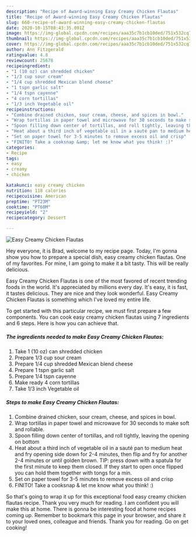 ```yaml
---
description: "Recipe of Award-winning Easy Creamy Chicken Flautas"
title: "Recipe of Award-winning Easy Creamy Chicken Flautas"
slug: 660-recipe-of-award-winning-easy-creamy-chicken-flautas
date: 2020-10-15T08:43:35.091Z
image: https://img-global.cpcdn.com/recipes/aaa35c7b1cb10ded/751x532cq70/easy-creamy-chicken-flautas-recipe-main-photo.jpg
thumbnail: https://img-global.cpcdn.com/recipes/aaa35c7b1cb10ded/751x532cq70/easy-creamy-chicken-flautas-recipe-main-photo.jpg
cover: https://img-global.cpcdn.com/recipes/aaa35c7b1cb10ded/751x532cq70/easy-creamy-chicken-flautas-recipe-main-photo.jpg
author: Ann Fitzgerald
ratingvalue: 4.8
reviewcount: 25678
recipeingredient:
- "1 (10 oz) can shredded chicken"
- "1/3 cup sour cream"
- "1/4 cup shredded Mexican blend cheese"
- "1 tspn garlic salt"
- "1/4 tspn cayenne"
- "4 corn tortillas"
- "1/3 inch Vegetable oil"
recipeinstructions:
- "Combine drained chicken, sour cream, cheese, and spices in bowl."
- "Wrap tortillas in paper towel and microwave for 30 seconds to make soft and rollable."
- "Spoon filling down center of tortillas, and roll tightly, leaving the opening on bottom"
- "Heat about a third inch of vegetable oil in a sauté pan to medium heat and fry opening side down for 2-4 minutes, then flip and fry for another 2-4 minutes or until golden brown. TIP: press down with a spatula for the first minute to keep them closed. If they start to open once flipped you can hold them together with tongs for a min."
- "Set on paper towel for 3-5 minutes to remove excess oil and crisp"
- "FINITO! Take a cooksnap &amp; let me know what you think! :)"
categories:
- Recipe
tags:
- easy
- creamy
- chicken

katakunci: easy creamy chicken 
nutrition: 118 calories
recipecuisine: American
preptime: "PT23M"
cooktime: "PT60M"
recipeyield: "2"
recipecategory: Dessert

---
```



![Easy Creamy Chicken Flautas](https://img-global.cpcdn.com/recipes/aaa35c7b1cb10ded/751x532cq70/easy-creamy-chicken-flautas-recipe-main-photo.jpg)

Hey everyone, it is Brad, welcome to my recipe page. Today, I'm gonna show you how to prepare a special dish, easy creamy chicken flautas. One of my favorites. For mine, I am going to make it a bit tasty. This will be really delicious.

Easy Creamy Chicken Flautas is one of the most favored of recent trending foods in the world. It's appreciated by millions every day. It's easy, it is fast, it tastes delicious. They are nice and they look wonderful. Easy Creamy Chicken Flautas is something which I've loved my entire life.




To get started with this particular recipe, we must first prepare a few components. You can cook easy creamy chicken flautas using 7 ingredients and 6 steps. Here is how you can achieve that.

<!--inarticleads1-->

##### The ingredients needed to make Easy Creamy Chicken Flautas:

1. Take 1 (10 oz) can shredded chicken
1. Prepare 1/3 cup sour cream
1. Prepare 1/4 cup shredded Mexican blend cheese
1. Prepare 1 tspn garlic salt
1. Prepare 1/4 tspn cayenne
1. Make ready 4 corn tortillas
1. Take 1/3 inch Vegetable oil




<!--inarticleads2-->

##### Steps to make Easy Creamy Chicken Flautas:

1. Combine drained chicken, sour cream, cheese, and spices in bowl.
1. Wrap tortillas in paper towel and microwave for 30 seconds to make soft and rollable.
1. Spoon filling down center of tortillas, and roll tightly, leaving the opening on bottom
1. Heat about a third inch of vegetable oil in a sauté pan to medium heat and fry opening side down for 2-4 minutes, then flip and fry for another 2-4 minutes or until golden brown. TIP: press down with a spatula for the first minute to keep them closed. If they start to open once flipped you can hold them together with tongs for a min.
1. Set on paper towel for 3-5 minutes to remove excess oil and crisp
1. FINITO! Take a cooksnap &amp; let me know what you think! :)




So that's going to wrap it up for this exceptional food easy creamy chicken flautas recipe. Thank you very much for reading. I am confident you will make this at home. There is gonna be interesting food at home recipes coming up. Remember to bookmark this page in your browser, and share it to your loved ones, colleague and friends. Thank you for reading. Go on get cooking!
